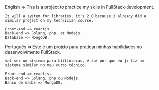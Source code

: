 English =>
	This is a project to practice my skills in FullStack-development.
	
	It will a system for libraries, it's 2.0 because i already did a similar project on my technician course.

	Front-end => reactjs.
	Back-end => Golang, php, or Nodejs.
	Database => MongoDB.

Português =>
	Este é um projeto para praticar minhas habilidades no desenvolvimento FullStack.

	Vai ser um sistema para bibliotecas, é 2.0 por que eu ja fiz um sistema similar no meu curso técnico.

	Front-end => reactjs.
	Back-end => Golang, php ou Nodejs.
	Banco de dados => MongoDB.
